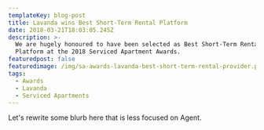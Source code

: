 ```yaml
---
templateKey: blog-post
title: Lavanda wins Best Short-Term Rental Platform
date: 2018-03-21T18:03:05.245Z
description: >-
  We are hugely honoured to have been selected as Best Short-Term Rental
  Platform at the 2018 Serviced Apartment Awards. 
featuredpost: false
featuredimage: /img/sa-awards-lavanda-best-short-term-rental-provider.png
tags:
  - Awards
  - Lavanda
  - Serviced Apartments
---
```

Let's rewrite some blurb here that is less focused on Agent.
